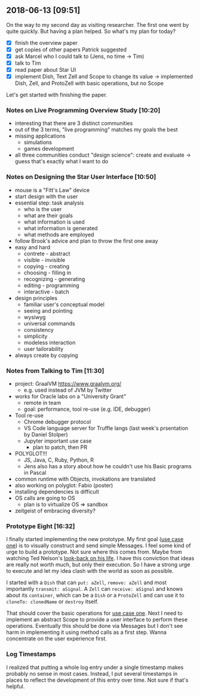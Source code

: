 ## 2018-06-13 [09:51]

On the way to my second day as visiting researcher. The first one went by quite quickly. But having a plan helped. So what's my plan for today?

- [x] finish the overview paper
- [x] get copies of other papers Patrick suggested
- [x] ask Marcel who I could talk to (Jens, no time -> Tim)
- [x] talk to Tim
- [x] read paper about Star UI
- [x] implement Dish, Text Zell and Scope to change its value
  -> implemented Dish, Zell, and ProtoZell with basic operations, but no Scope

Let's get started with finishing the paper.


### Notes on Live Programming Overview Study [10:20]

- interesting that there are 3 distinct communities
- out of the 3 terms, "live programming" matches my goals the best
- missing applications
	- simulations
	- games development
- all three communities conduct "design science": create and evaluate
  -> guess that's exactly what I want to do

  
### Notes on Designing the Star User Interface [10:50]

- mouse is a "Fitt's Law" device
- start design with the user
- essential step: task analysis
	- who is the user
	- what are their goals
	- what information is used
	- what information is generated
	- what methods are employed
- follow Brook's advice and plan to throw the first one away
- easy and hard
	- contrete - abstract
	- visible - invisible
	- copying - creating
	- choosing - filling in
	- recognizing - generating
	- editing - programming
	- interactive - batch
- design principles
	- familiar user's conceptual model
	- seeing and pointing
	- wysiwyg
	- universal commands
	- consistency
	- simplicity
	- modeless interaction
	- user tailorability
- always create by copying

	
### Notes from Talking to Tim [11:30]

- project: GraalVM https://www.graalvm.org/
	- e.g. used instead of JVM by Twitter
- works for Oracle labs on a "University Grant"
	- remote in team
	- goal: performance, tool re-use (e.g. IDE, debugger)
- Tool re-use
	- Chrome debugger protocol
	- VS Code language server for Truffle langs (last week's prsentation by Daniel Stolper)
	- Jupyter important use case
		- plan to patch, then PR
- POLYGLOT!!!
	- JS, Java, C, Ruby, Python, R
	- Jens also has a story about how he couldn't use his Basic programs in Pascal
- common runtime with Objects, invokations are translated
- also working on polyglot: Fabio (poster)
- installing dependencies is difficult
- OS calls are going to OS
	- plan is to virtualize OS => sandbox
- zeitgeist of embracing diversity?


### Prototype Eight [16:32]

I finally started implementing the new prototype. My first goal ([use case one]) is to visually construct and send simple Messages. I feel some kind of urge to build a prototype. Not sure where this comes from. Maybe from watching Ted Nelson's [look-back on his life]. I have this conviction that ideas are really not worth much, but only their execution. So I have a strong urge to execute and let my idea clash with the world as soon as possible.

I started with a `Dish` that can `put: aZell`, `remove: aZell` and most importantly `transmit: aSignal`. A `Zell` can `receive: aSignal` and knows about its `container`, which can be a `Dish` or a `ProtoZell` and can use it to `cloneTo: clonedName` or `destroy` itself.

That should cover the basic operations for [use case one]. Next I need to implement an abstract Scope to provide a user interface to perform these operations. Eventually this should be done via Messages but I don't see harm in implementing it using method calls as a first step. Wanna concentrate on the user experience first.

[use case one]: https://github.com/zells/eight/blob/master/use%20case%20one.md 
[look-back on his life]: https://www.youtube.com/watch?v=mmfjM-SGlGs


### Log Timestamps

I realized that putting a whole log entry under a single timestamp makes probably no sense in most cases. Instead, I put several timestamps in places to reflect the development of this entry over time. Not sure if that's helpful.
